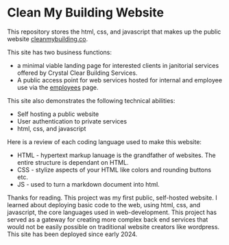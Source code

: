 # Clean My Building Website

This repository stores the html, css, and javascript that makes up the public website [cleanmybuilding.co](cleanmybuilding.co). 

This site has two business functions:
- a minimal viable landing page for interested clients in janitorial services offered by Crystal Clear Building Services.
- A public access point for web services hosted for internal and employee use via the [employees](cleanmybuilding.co/employees/) page.

This site also demonstrates the following technical abilities:
- Self hosting a public website
- User authentication to private services
- html, css, and javascript

Here is a review of each coding language used to make this website: 
- HTML - hypertext markup lanuage is the grandfather of websites. The entire structure is dependant on HTML.
- CSS - stylize aspects of your HTML like colors and rounding buttons etc.
- JS - used to turn a markdown document into html.

Thanks for reading. This project was my first public, self-hosted website. I learned about deploying basic code to the web, using html, css, and javascript, the core languages used in web-development. This project has served as a gateway for creating more complex back end services that would not be easily possible on traditional website creators like wordpress. This site has been deployed since early 2024. 
